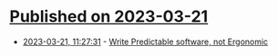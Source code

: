 # [Published on 2023-03-21](index.md)

* [2023-03-21, 11:27:31](https://lobste.rs/s/w6fxzo/write_predictable_software_not) - [Write Predictable software, not Ergonomic](https://serce.me/posts/21-03-2023-write-predictable-software-not-ergonomic)
